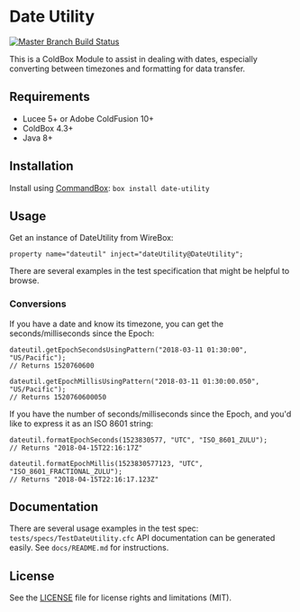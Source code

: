 # Date Utility

[![Master Branch Build Status](https://img.shields.io/travis/ecivis/date-utility/master.svg?style=flat-square&label=master)](https://travis-ci.org/ecivis/date-utility)

This is a ColdBox Module to assist in dealing with dates, especially converting between timezones and formatting for data transfer.

## Requirements

- Lucee 5+ or Adobe ColdFusion 10+
- ColdBox 4.3+
- Java 8+

## Installation

Install using [CommandBox](https://www.ortussolutions.com/products/commandbox):
`box install date-utility`

## Usage

Get an instance of DateUtility from WireBox:
```
property name="dateutil" inject="dateUtility@DateUtility";
```

There are several examples in the test specification that might be helpful to browse.

### Conversions

If you have a date and know its timezone, you can get the seconds/milliseconds since the Epoch:
```
dateutil.getEpochSecondsUsingPattern("2018-03-11 01:30:00", "US/Pacific");
// Returns 1520760600

dateutil.getEpochMillisUsingPattern("2018-03-11 01:30:00.050", "US/Pacific");
// Returns 1520760600050
```

If you have the number of seconds/milliseconds since the Epoch, and you'd like to express it as an ISO 8601 string:
```
dateutil.formatEpochSeconds(1523830577, "UTC", "ISO_8601_ZULU");
// Returns "2018-04-15T22:16:17Z"

dateutil.formatEpochMillis(1523830577123, "UTC", "ISO_8601_FRACTIONAL_ZULU");
// Returns "2018-04-15T22:16:17.123Z"
```

## Documentation

There are several usage examples in the test spec: `tests/specs/TestDateUtility.cfc`
API documentation can be generated easily. See `docs/README.md` for instructions.

## License

See the [LICENSE](LICENSE.txt) file for license rights and limitations (MIT).
